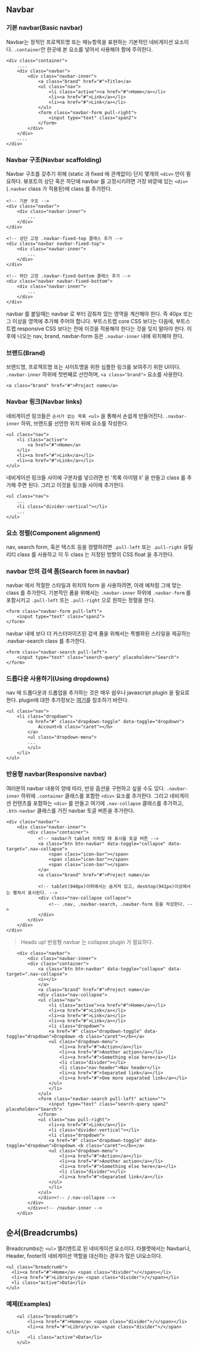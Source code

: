 <!--
layout: 'post'
section: 'Cornerstone Framework'
title: 'Navbar'
outline: 'Navbar는 정적인 프로젝트명 또는 메뉴항목을 표현하는 기본적인 네비게이션 요소이다. `.container` 안 한곳에 본 요소를 넣어서 사용한다. Navbar 구조를 갖추기 위해 (static 과 fixed 에 관계없이) 단지 몇개의 `<div>` 만이 필요하다. '
date: '2012-11-16'
tagstr: 'widget'
order: '[4, 2, 3]'
thumbnail: '4.2.03.navation_bar.png'
-->

## Navbar

### 기본 navbar(Basic navbar)

Navbar는 정적인 프로젝트명 또는 메뉴항목을 표현하는 기본적인 네비게이션 요소이다. `.container`안 한곳에 본 요소를 넣어서 사용해야 함에 주의한다.

```
<div class="container">
	....
	<div class="navbar">
		<div class="navbar-inner">
			<a class="brand" href="#">Title</a>
			<ul class="nav">
				<li class="active"><a href="#">Home</a></li>
				<li><a href="#">Link</a></li>
				<li><a href="#">Link</a></li>
			</ul>
			<form class="navbar-form pull-right">
 				<input type="text" class="span2">
			</form>
		</div>
	</div>
	....
</div>
```

### Navbar 구조(Navbar scaffolding)

Navbar 구조를 갖추기 위해 (static 과 fixed 에 관계없이) 단지 몇개의 `<div>` 만이 필요하다. 뷰포트의 상단 혹은 하단에 navbar 를 고정시키려면 가장 바깥에 있는 `<div>` (`.navbar` class 가 적용된)에 class 를 추가한다.

```
<!-- 기본 구조 -->
<div class="navbar">
    <div class="navbar-inner">
        ...
    </div>
</div>

<!-- 상단 고정 .navbar-fixed-top 클래스 추가 -->
<div class="navbar navbar-fixed-top">
	<div class="navbar-inner">
        ...
    </div>
</div>

<!-- 하단 고정 .navbar-fixed-bottom 클래스 추가 -->
<div class="navbar navbar-fixed-bottom">
	<div class="navbar-inner">
        ...
    </div>
</div>
```

navbar 를 붙일때는 navbar 로 부터 감춰져 있는 영역을 계산해야 한다. 즉 40px 또는 그 이상을 <body> 영역에 추가해 주어야 합니다. 부트스트랩 core CSS 보다는 다음에, 부트스트랩 responsive CSS 보다는 전에 이것을 적용해야 한다는 것을 잊지 말아야 한다. 이후에 나오는 nav, brand, navbar-form 등은 `.navbar-inner` 내에 위치해야 한다.

### 브랜드(Brand)

브랜드명, 프로젝트명 또는 사이트명을 위한 심플한 링크를 보여주기 위한 UI이다. `.navbar-inner` 하위에 첫번째로 선언하며, `<a class="brand">` 요소를 사용한다.

```
<a class="brand" href="#">Project name</a>
```

### Navbar 링크(Navbar links)

네비게이션 링크들은 `순서가 없는 목록 <ul>` 을 통해서 손쉽게 만들어진다. `.navbar-inner` 하위, 브랜드를 선언한 위치 뒤에 요소를 작성한다.

```
<ul class="nav">
    <li class="active">
        <a href="#">Home</a>
    </li>
    <li><a href="#">Link</a></li>
    <li><a href="#">Link</a></li>
</ul>
```

네비게이션 링크들 사이에 구분자를 넣으려면 빈 '목록 아이템 li' 을 만들고 class 를 추가해 주면 된다. 그리고 이것을 링크들 사이에 추가한다.

```
<ul class="nav">
    ...
    <li class="divider-vertical"></li>
    ...
</ul>
```

### 요소 정렬(Component alignment)

nav, search form, 혹은 텍스트 등을 정렬하려면 `.pull-left` 또는 `.pull-right` 유틸리티 class 를 사용하고 이 두 class 는 지정된 방향의 CSS float 을 추가한다.

### navbar 안의 검색 폼(Search form in navbar)

navbar 에서 적절한 스타일과 위치의 form 을 사용하려면, 아래 예처럼 그에 맞는 class 를 추가한다. 기본적인 폼을 위해서는 `.navbar-inner` 하위에 `.navbar-form` 를 포함시키고 `.pull-left` 또는 `.pull-right` 으로 원하는 정렬을 한다.

```
<form class="navbar-form pull-left">
 	<input type="text" class="span2">
</form>
```

navbar 내에 보다 더 커스터마이즈된 검색 폼을 위해서는 특별화된 스타일을 제공하는 .navbar-search class 를 추가한다.

```
<form class="navbar-search pull-left">
	<input type="text" class="search-query" placeholder="Search">
</form>
```

### 드롭다운 사용하기(Using dropdowns)

nav 에 드롭다운과 드롭업을 추가하는 것은 매우 쉽우나 javascript plugin 을 필요로 한다. plugin에 대한 추가정보는 [여기](./4_3_04_dropdown.html)를 참조하기 바란다.

```
<ul class="nav">
    <li class="dropdown">
        <a href="#" class="dropdown-toggle" data-toggle="dropdown">
            Account<b class="caret"></b>
        </a>
        <ul class="dropdown-menu">
        ...
        </ul>
    </li>
</ul>
```

### 반응형 navbar(Responsive navbar)

여러분의 navbar 내용의 양에 따라, 반응 옵션을 구현하고 싶을 수도 있다. `.navbar-inner` 하위에 `.container` 클래스를 포함한 `<div>` 요소를 추가한다. 그리고 네비게이션 컨텐츠를 포함하는 `<div>` 를 만들고 여기에 `.nav-collapse` 클래스를 추가하고, `.btn-navbar` 클래스를 가진 navbar 토글 버튼을 추가한다.

```
<div class="navbar">
	<div class="navbar-inner">
		<div class="container">
			<!-- navbar가 tablet 이하일 때 표시될 토글 버튼 -->
			<a class="btn btn-navbar" data-toggle="collapse" data-target=".nav-collapse">
				<span class="icon-bar"></span>
				<span class="icon-bar"></span>
				<span class="icon-bar"></span>
			</a>
			<a class="brand" href="#">Project name</a>
			
			<!-- tablet(940px)이하에서는 숨겨져 있고, desktop(941px)이상에서는 펼쳐서 표시된다. -->
			<div class="nav-collapse collapse">
				<!-- .nav, .navbar-search, .navbar-form 등을 작성한다. -->
			</div>
		</div>
	</div>
</div>
```

> Heads up! 반응형 navbar 는 collapse plugin 가 필요하다.

``` cm, { 'iframe-height' : '500px', 'iframe-auto-height': false, 'iframe-no-scrolling': false }
	<div class="navbar">
        <div class="navbar-inner">
        <div class="container">
            <a class="btn btn-navbar" data-toggle="collapse" data-target=".nav-collapse">
            <i></i>
            </a>
            <a class="brand" href="#">Project name</a>
            <div class="nav-collapse">
            <ul class="nav">
                <li class="active"><a href="#">Home</a></li>
                <li><a href="#">Link</a></li>
                <li><a href="#">Link</a></li>
                <li><a href="#">Link</a></li>
                <li class="dropdown">
                <a href="#" class="dropdown-toggle" data-toggle="dropdown">Dropdown <b class="caret"></b></a>
                <ul class="dropdown-menu">
                    <li><a href="#">Action</a></li>
                    <li><a href="#">Another action</a></li>
                    <li><a href="#">Something else here</a></li>
                    <li class="divider"></li>
                    <li class="nav-header">Nav header</li>
                    <li><a href="#">Separated link</a></li>
                    <li><a href="#">One more separated link</a></li>
                </ul>
                </li>
            </ul>
            <form class="navbar-search pull-left" action="">
                <input type="text" class="search-query span2" placeholder="Search">
            </form>
            <ul class="nav pull-right">
                <li><a href="#">Link</a></li>
                <li class="divider-vertical"></li>
                <li class="dropdown">
                <a href="#" class="dropdown-toggle" data-toggle="dropdown">Dropdown <b class="caret"></b></a>
                <ul class="dropdown-menu">
                    <li><a href="#">Action</a></li>
                    <li><a href="#">Another action</a></li>
                    <li><a href="#">Something else here</a></li>
                    <li class="divider"></li>
                    <li><a href="#">Separated link</a></li>
                </ul>
                </li>
            </ul>
            </div><!-- /.nav-collapse -->
        </div>
        </div><!-- /navbar-inner -->
    </div>
```

## 순서(Breadcrumbs)

Breadcrumbs는 `<ul>` 엘리멘트로 된 네비게이션 요소이다. 타블랫에서는 Navbar나,  Header, footer의 네비게이션 역할을 대신하는 경우가 많은 UI요소이다.

```
<ul class="breadcrumb">
  <li><a href="#">Home</a> <span class="divider">/</span></li>
  <li><a href="#">Library</a> <span class="divider">/</span></li>
  <li class="active">Data</li>
</ul>
```

### 예제(Examples)

``` cm, { 'iframe-height' : '84px' }
    <ul class="breadcrumb">
        <li><a href="#">Home</a> <span class="divider">/</span></li>
        <li><a href="#">Library</a> <span class="divider">/</span></li>
        <li class="active">Data</li>
    </ul>
```